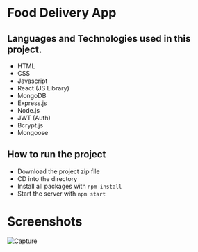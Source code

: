 # Food Delivery App

## Languages and Technologies used in this project.
- HTML
- CSS 
- Javascript
- React (JS Library)
- MongoDB
- Express.js
- Node.js
- JWT (Auth)
- Bcrypt.js
- Mongoose

## How to run the project
- Download the project zip file
- CD into the directory
- Install all packages with `npm install`
- Start the server with `npm start`

# Screenshots
![Capture](https://github.com/hamza99113/GoFood-MERN/assets/105864157/b4419c16-fb80-45d0-a083-5dd0f7244b61)
